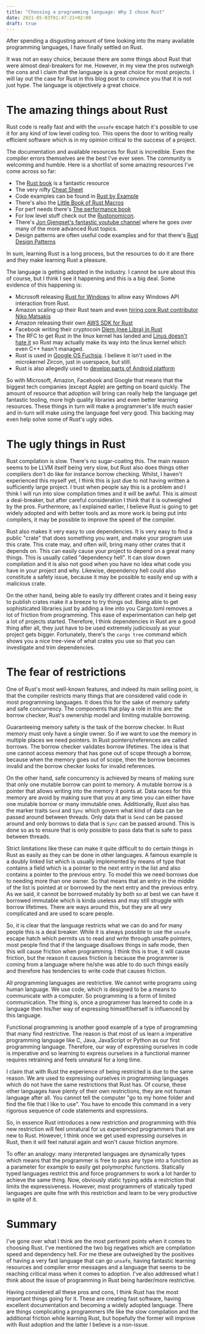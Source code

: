 ```yaml
---
title: "Choosing a programming language: Why I chose Rust"
date: 2021-05-03T01:47:21+02:00
draft: true
---
```


After spending a disgusting amount of time looking into the many available programming languages, I have finally settled on Rust.

It was not an easy choice, because there are some things about Rust that were almost deal-breakers for me. However, in my view the pros outweigh the cons and I claim that the language is a great choice for most projects. I will lay out the case for Rust in this blog post to convince you that it is not just hype. The language is objectively a great choice.

# The amazing things about Rust
Rust code is really fast and with the `unsafe` escape hatch it's possible to use it for any kind of low level coding too. This opens the door to writing really efficient software which is in my opinion critical to the success of a project. 

The documentation and available resources for Rust is incredible. Even the compiler errors themselves are the best I've ever seen. The community is welcoming and humble. Here is a shortlist of some amazing resources I've come across so far:
- The [Rust book](https://doc.rust-lang.org/book/) is a fantastic resource
- The very nifty [Cheat Sheet](https://cheats.rs/)
- Code examples can be found in [Rust by Example](https://doc.rust-lang.org/stable/rust-by-example/)
- There's also the [Little Book of Rust Macros](https://danielkeep.github.io/tlborm/book/README.html)
- For perf needs there's [The performance book](https://nnethercote.github.io/perf-book/)
- For low level stuff check out the [Rustonomicon](https://doc.rust-lang.org/nomicon/). 
- There's [Jon Gjengset's fantastic youtube channel](https://www.youtube.com/channel/UC_iD0xppBwwsrM9DegC5cQQ) where he goes over many of the more advanced Rust topics. 
- Design patterns are often useful code examples and for that there's [Rust Design Patterns](https://rust-unofficial.github.io/patterns/intro.html)

In sum, learning Rust is a long process, but the resources to do it are there and they make learning Rust a pleasure.

The language is getting adopted in the industry. I cannot be sure about this of course, but I think I see it happening and this is a big deal. Some evidence of this happening is:
- Microsoft releasing [Rust for Windows](https://github.com/microsoft/windows-rs) to allow easy Windows API interaction from Rust. 
- Amazon scaling up their Rust team and even [hiring core Rust contributor Niko Matsakis](https://aws.amazon.com/blogs/opensource/how-our-aws-rust-team-will-contribute-to-rusts-future-successes/)
- Amazon releasing their own [AWS SDK for Rust](https://aws.amazon.com/blogs/developer/a-new-aws-sdk-for-rust-alpha-launch/)
- Facebook writing their cryptocoin [Diem (nee Libra) in Rust](https://en.wikipedia.org/wiki/Diem_(digital_currency))
- The RFC to get Rust in the linux kernel has landed and [Linus doesn't hate it](https://lkml.org/lkml/2021/4/14/1099) so Rust may actually make its way into the linux kernel which even C++ hasn't managed.
- Rust is used in [Google OS Fuchsia](https://en.wikipedia.org/wiki/Google_Fuchsia). I believe it isn't used in the microkernel Zircon, just in userspace, but still.
- Rust is also allegedly used to [develop parts of Android platform](https://www.xda-developers.com/google-developing-android-rust/)

So with Microsoft, Amazon, Facebook and Google that means that the biggest tech companies (except Apple) are getting on board quickly. The amount of resource that adoption will bring can really help the language get fantastic tooling, more high quality libraries and even better learning resources. These things in turn will make a programmer's life much easier and in-turn will make using the language feel very good. This backing may even help solve some of Rust's ugly sides.

# The ugly things in Rust
Rust compilation is slow. There's no sugar-coating this. The main reason seems to be LLVM itself being very slow, but Rust also does things other compilers don't do like for instance borrow checking. Whilst, I haven't experienced this myself yet, I think this is just due to not having written a sufficiently large project. I trust when people say this is a problem and I think I will run into slow compilation times and it will be awful. This is almost a deal-breaker, but after careful consideration I think that it is outweighed by the pros. Furthermore, as I explained earlier, I believe Rust is going to get widely adopted and with better tools and as more work is being put into compilers, it may be possible to improve the speed of the compiler.

Rust also makes it very easy to use dependencies. It is very easy to find a public "crate" that does something you want, and make your program use this crate. This crate may, and often will, bring many other crates that it depends on. This can easily cause your project to depend on a great many things. This is usually called "dependency hell". It can slow down compilation and it is also not good when you have no idea what code you have in your project and why. Likewise, dependency hell could also constitute a safety issue, because it may be possible to easily end up with a malicious crate. 

On the other hand, being able to easily try different crates and it being easy to publish crates make it a breeze to try things out. Being able to get sophisticated libraries just by adding a line into you Cargo.toml removes a lot of friction from programming. This ease of experimentation can help get a lot of projects started. Therefore, I think dependencies in Rust are a good thing after all, they just have to be used extremely judiciously as your project gets bigger. Fortunately, there's the `cargo tree` command which shows you a nice tree-view of what crates you use so that you can investigate and trim dependencies.

# The fear of restrictions
One of Rust's most well-known features, and indeed its main selling point, is that the compiler restricts many things that are considered valid code in most programming languages. It does this for the sake of memory safety and safe concurrency. The components that play a role in this are: the borrow checker, Rust's ownership model and limiting mutable borrowing. 

Guaranteeing memory safety is the task of the borrow checker. In Rust memory must only have a single owner. So if we want to use the memory in multiple places we need pointers. In Rust pointers/references are called borrows. The borrow checker validates borrow lifetimes. The idea is that one cannot access memory that has gone out of scope through a borrow, because when the memory goes out of scope, then the borrow becomes invalid and the borrow checker looks for invalid references.

On the other hand, safe concurrency is achieved by means of making sure that only one mutable borrow can point to memory. A mutable borrow is a pointer that allows writing into the memory it points at. Data races for this memory are avoid by making sure that you at any time you can either have one mutable borrow or many immutable ones. Additionally, Rust also has the marker traits `Send` and `Sync` which govern what kind of data can be passed around between threads. Only data that is `Send` can be passed around and only borrows to data that is `Sync` can be passed around. This is done so as to ensure that is only possible to pass data that is safe to pass between threads.

Strict limitations like these can make it quite difficult to do certain things in Rust as easily as they can be done in other languages. A famous example is a doubly linked list which is usually implemented by means of type that contains a field which is a pointer to the next entry in the list and also contains a pointer to the previous entry. To model this we need borrows due to needing more than one owner. So that means that an entry in the middle of the list is pointed at or borrowed by the next entry and the previous entry. As we said, it cannot be borrowed mutably by both so at best we can have it borrowed immutable which is kinda useless and may still struggle with borrow lifetimes. There are ways around this, but they are all very complicated and are used to scare people.

So, it is clear that the language restricts what we can do and for many people this is a deal breaker. While it is always possible to use the `unsafe` escape hatch which permits us to read and write through unsafe pointers, most people find that if the language disallows things in safe mode, then this will cause friction when programming. I think this is true, it will cause friction, but the reason it causes friction is because the programmer is coming from a language where he/she was able to do such things easily and therefore has tendencies to write code that causes friction.

All programming languages are restrictive. We cannot write programs using human language. We use code, which is designed to be a means to communicate with a computer. So programming is a form of limited communication. The thing is, once a programmer has learned to code in a language then his/her way of expressing himself/herself is influenced by this language. 

Functional programming is another good example of a type of programming that many find restrictive. The reason is that most of us learn a imperative programming language like C, Java, JavaScript or Python as our first programming language. Therefore, our way of expressing ourselves in code is imperative and so learning to express ourselves in a functional manner requires retraining and feels unnatural for a long time.

I claim that with Rust the experience of being restricted is due to the same reason. We are used to expressing ourselves in programming languages which do not have the same restrictions that Rust has. Of course, these other languages have plenty of their own restrictions, they are not human language after all. You cannot tell the computer "go to my home folder and find the file that I like to use". You have to encode this command in a very rigorous sequence of code statements and expressions. 

So, in essence Rust introduces a new restriction and programming with this new restriction will feel unnatural for us experienced programmers that are new to Rust. However, I think once we get used expressing ourselves in Rust, then it will feel natural again and won't cause friction anymore.

To offer an analogy: many interpreted languages are dynamically types which means that the programmer is free to pass any type into a function as a parameter for example to easily get polymorphic functions. Statically typed languages restrict this and force programmers to work a lot harder to achieve the same thing. Now, obviously static typing adds a restriction that limits the expressiveness. However, most programmers of statically typed languages are quite fine with this restriction and learn to be very productive in spite of it.

# Summary
I've gone over what I think are the most pertinent points when it comes to choosing Rust. I've mentioned the two big negatives which are compilation speed and dependency hell. For me these are outweighed by the positives of having a very fast language that can go `unsafe`, having fantastic learning resources and compiler error messages and a language that seems to be reaching critical mass when it comes to adoption. I've also addressed what I think about the issue of programming in Rust being harder/more restrictive. 

Having considered all these pros and cons, I think Rust has the most important things going for it. These are creating fast software, having excellent documentation and becoming a widely adopted language. There are things complicating a programmers life like the slow compilation and the additional friction while learning Rust, but hopefully the former will improve with Rust adoption and the latter I believe is a non-issue.



